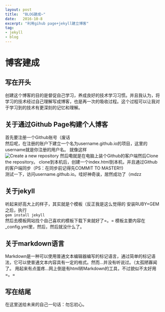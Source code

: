 ```yaml
---
layout: post
title:  "BLOG建成~"
date:   2016-10-8
excerpt: "利用gihub page+jekyll建立博客"
tag:
- jekyll
- blog
---
```

# 博客建成

## 写在开头  
  创建这个博客的目的是督促自己学习，养成良好的技术学习习惯。并且我认为，将学习的技术经过自己理解写成博客，也是再一次的吸收过程。这个过程可以让我对于学习到的技术有更深刻的记忆和理解。

## 关于通过Github Page构建个人博客  
  首先要注册一个Github账号（废话  
  然后呢，在注册的账户下建立一个名为username.github.io的项目，这里的username就是你注册的用户名。
  就像这样  
  <img src="{{ site.url }}/images/postimage/2016-10-08-first-post/1.png" alt="Create a new repository">
  然后嘞就是在电脑上装个Github的客户端然后Clone the repository。
  clone到本机后，创建一个index.html到本机，并且通过Github的客户端同步（PS：在同步前记得先COMMIT TO MASTER!!)  
  测试一下，访问username.github.io。哇好神奇诶，居然成功了（mdzz

## 关于jekyll
  听起来好高大上的样子，其实就是个模板（反正我是这么觉得的
  安装RUBY+GEM之后，执行  
  <code>gem install jekyll</code>  
  然后去模板网站找个自己喜欢的模板下载下来就好了=。=
  模板主要内容在_config.yml里，然后，然后就没什么了。

## 关于markdown语言
  Markdown是一种可以使用普通文本编辑器编写的标记语言，通过简单的标记语法，它可以使普通文本内容具有一定的格式。然而...并没有听说过。（太孤陋寡闻了。
  用起来有点蛋疼...网上倒是有html转Markdown的工具，不过貌似不太好用=。=

## 写在结尾
  在这里送给未来的自己一句话：勿忘初心。

